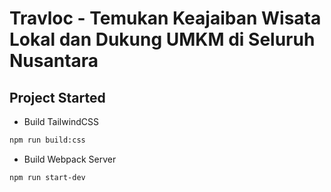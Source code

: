 # Travloc - Temukan Keajaiban Wisata Lokal dan Dukung UMKM di Seluruh Nusantara

## Project Started

- Build TailwindCSS
```bash
npm run build:css
```

- Build Webpack Server
```bash
npm run start-dev
```
